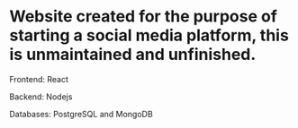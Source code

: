 # Website created for the purpose of starting a social media platform, this is unmaintained and unfinished.

Frontend: React

Backend: Nodejs

Databases: PostgreSQL and MongoDB
